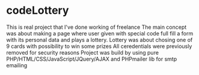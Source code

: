 # codeLottery
This is real project that I've done working of freelance
The main concept was about making a page where user given with special code full fill a form with its personal data and plays a lottery.
Lottery was about chosing one of 9 cards with possibility to win some prizes
All ceredentials were previously removed for security reasons
Project was build by using pure PHP/HTML/CSS/JavaScript/JQuery/AJAX and PHPmailer lib for smtp emailing
